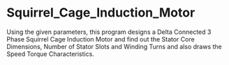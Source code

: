 # Squirrel_Cage_Induction_Motor
Using the given parameters, this program designs a Delta Connected 3 Phase Squirrel Cage Induction Motor and find out the Stator Core Dimensions, Number of Stator Slots and Winding Turns and also draws the Speed Torque Characteristics.

